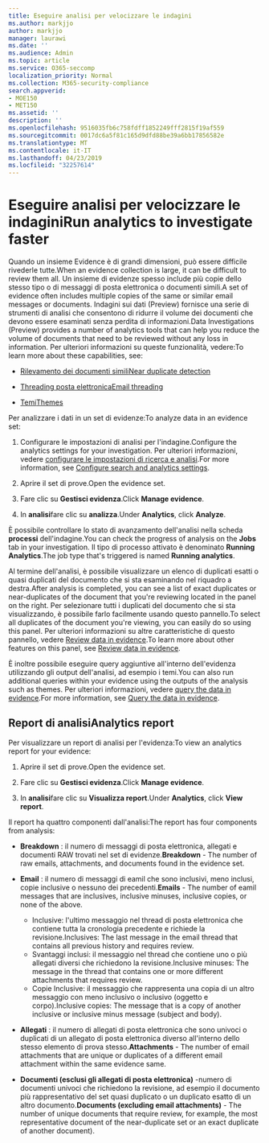 ```yaml
---
title: Eseguire analisi per velocizzare le indagini
ms.author: markjjo
author: markjjo
manager: laurawi
ms.date: ''
ms.audience: Admin
ms.topic: article
ms.service: O365-seccomp
localization_priority: Normal
ms.collection: M365-security-compliance
search.appverid:
- MOE150
- MET150
ms.assetid: ''
description: ''
ms.openlocfilehash: 9516035fb6c758fdff1852249fff2815f19af559
ms.sourcegitcommit: 0017dc6a5f81c165d9dfd88be39a6bb17856582e
ms.translationtype: MT
ms.contentlocale: it-IT
ms.lasthandoff: 04/23/2019
ms.locfileid: "32257614"
---
```

# <a name="run-analytics-to-investigate-faster"></a><span data-ttu-id="0923b-102">Eseguire analisi per velocizzare le indagini</span><span class="sxs-lookup"><span data-stu-id="0923b-102">Run analytics to investigate faster</span></span>

<span data-ttu-id="0923b-103">Quando un insieme Evidence è di grandi dimensioni, può essere difficile rivederle tutte.</span><span class="sxs-lookup"><span data-stu-id="0923b-103">When an evidence collection is large, it can be difficult to review them all.</span></span> <span data-ttu-id="0923b-104">Un insieme di evidenze spesso include più copie dello stesso tipo o di messaggi di posta elettronica o documenti simili.</span><span class="sxs-lookup"><span data-stu-id="0923b-104">A set of evidence often includes multiple copies of the same or similar email messages or documents.</span></span> <span data-ttu-id="0923b-105">Indagini sui dati (Preview) fornisce una serie di strumenti di analisi che consentono di ridurre il volume dei documenti che devono essere esaminati senza perdita di informazioni.</span><span class="sxs-lookup"><span data-stu-id="0923b-105">Data Investigations (Preview) provides a number of analytics tools that can help you reduce the volume of documents that need to be reviewed without any loss in information.</span></span> <span data-ttu-id="0923b-106">Per ulteriori informazioni su queste funzionalità, vedere:</span><span class="sxs-lookup"><span data-stu-id="0923b-106">To learn more about these capabilities, see:</span></span>

- [<span data-ttu-id="0923b-107">Rilevamento dei documenti simili</span><span class="sxs-lookup"><span data-stu-id="0923b-107">Near duplicate detection</span></span>](near-duplicates.md)

- [<span data-ttu-id="0923b-108">Threading posta elettronica</span><span class="sxs-lookup"><span data-stu-id="0923b-108">Email threading</span></span>](email-threading.md)

- [<span data-ttu-id="0923b-109">Temi</span><span class="sxs-lookup"><span data-stu-id="0923b-109">Themes</span></span>](themes.md)

<span data-ttu-id="0923b-110">Per analizzare i dati in un set di evidenze:</span><span class="sxs-lookup"><span data-stu-id="0923b-110">To analyze data in an evidence set:</span></span>

1. <span data-ttu-id="0923b-111">Configurare le impostazioni di analisi per l'indagine.</span><span class="sxs-lookup"><span data-stu-id="0923b-111">Configure the analytics settings for your investigation.</span></span> <span data-ttu-id="0923b-112">Per ulteriori informazioni, vedere [configurare le impostazioni di ricerca e analisi](configure-search-analytics-settings.md).</span><span class="sxs-lookup"><span data-stu-id="0923b-112">For more information, see [Configure search and analytics settings](configure-search-analytics-settings.md).</span></span>

2. <span data-ttu-id="0923b-113">Aprire il set di prove.</span><span class="sxs-lookup"><span data-stu-id="0923b-113">Open the evidence set.</span></span>

3. <span data-ttu-id="0923b-114">Fare clic su **Gestisci evidenza**.</span><span class="sxs-lookup"><span data-stu-id="0923b-114">Click **Manage evidence**.</span></span>

4. <span data-ttu-id="0923b-115">In **analisi**fare clic su **analizza**.</span><span class="sxs-lookup"><span data-stu-id="0923b-115">Under **Analytics**, click **Analyze**.</span></span>

<span data-ttu-id="0923b-116">È possibile controllare lo stato di avanzamento dell'analisi nella scheda **processi** dell'indagine.</span><span class="sxs-lookup"><span data-stu-id="0923b-116">You can check the progress of analysis on the **Jobs** tab in your investigation.</span></span> <span data-ttu-id="0923b-117">Il tipo di processo attivato è denominato **Running Analytics**.</span><span class="sxs-lookup"><span data-stu-id="0923b-117">The job type that's triggered is named **Running analytics**.</span></span>

 <span data-ttu-id="0923b-118">Al termine dell'analisi, è possibile visualizzare un elenco di duplicati esatti o quasi duplicati del documento che si sta esaminando nel riquadro a destra.</span><span class="sxs-lookup"><span data-stu-id="0923b-118">After analysis is completed, you can see a list of exact duplicates or near-duplicates of the document that you're reviewing located in the panel on the right.</span></span> <span data-ttu-id="0923b-119">Per selezionare tutti i duplicati del documento che si sta visualizzando, è possibile farlo facilmente usando questo pannello.</span><span class="sxs-lookup"><span data-stu-id="0923b-119">To select all duplicates of the document you're viewing, you can easily do so using this panel.</span></span> <span data-ttu-id="0923b-120">Per ulteriori informazioni su altre caratteristiche di questo pannello, vedere [Review data in evidence](review-data-in-evidence.md).</span><span class="sxs-lookup"><span data-stu-id="0923b-120">To learn more about other features on this panel, see [Review data in evidence](review-data-in-evidence.md).</span></span> 

<span data-ttu-id="0923b-121">È inoltre possibile eseguire query aggiuntive all'interno dell'evidenza utilizzando gli output dell'analisi, ad esempio i temi.</span><span class="sxs-lookup"><span data-stu-id="0923b-121">You can also run additional queries within your evidence using the outputs of the analysis such as themes.</span></span> <span data-ttu-id="0923b-122">Per ulteriori informazioni, vedere [query the data in evidence](evidence-query.md).</span><span class="sxs-lookup"><span data-stu-id="0923b-122">For more information, see [Query the data in evidence](evidence-query.md).</span></span>

## <a name="analytics-report"></a><span data-ttu-id="0923b-123">Report di analisi</span><span class="sxs-lookup"><span data-stu-id="0923b-123">Analytics report</span></span>

<span data-ttu-id="0923b-124">Per visualizzare un report di analisi per l'evidenza:</span><span class="sxs-lookup"><span data-stu-id="0923b-124">To view an analytics report for your evidence:</span></span>

1. <span data-ttu-id="0923b-125">Aprire il set di prove.</span><span class="sxs-lookup"><span data-stu-id="0923b-125">Open the evidence set.</span></span>

2. <span data-ttu-id="0923b-126">Fare clic su **Gestisci evidenza**.</span><span class="sxs-lookup"><span data-stu-id="0923b-126">Click **Manage evidence**.</span></span>

3. <span data-ttu-id="0923b-127">In **analisi**fare clic su **Visualizza report**.</span><span class="sxs-lookup"><span data-stu-id="0923b-127">Under **Analytics**, click **View report**.</span></span>

<span data-ttu-id="0923b-128">Il report ha quattro componenti dall'analisi:</span><span class="sxs-lookup"><span data-stu-id="0923b-128">The report has four components from analysis:</span></span>

- <span data-ttu-id="0923b-129">**Breakdown** : il numero di messaggi di posta elettronica, allegati e documenti RAW trovati nel set di evidenze.</span><span class="sxs-lookup"><span data-stu-id="0923b-129">**Breakdown** - The number of raw emails, attachments, and documents found in the evidence set.</span></span>

- <span data-ttu-id="0923b-130">**Email** : il numero di messaggi di eamil che sono inclusivi, meno inclusi, copie inclusive o nessuno dei precedenti.</span><span class="sxs-lookup"><span data-stu-id="0923b-130">**Emails** - The number of eamil messages that are inclusives, inclusive minuses, inclusive copies, or none of the above.</span></span>
   - <span data-ttu-id="0923b-131">Inclusive: l'ultimo messaggio nel thread di posta elettronica che contiene tutta la cronologia precedente e richiede la revisione.</span><span class="sxs-lookup"><span data-stu-id="0923b-131">Inclusives: The last message in the email thread that contains all previous history and requires review.</span></span>
   - <span data-ttu-id="0923b-132">Svantaggi inclusi: il messaggio nel thread che contiene uno o più allegati diversi che richiedono la revisione.</span><span class="sxs-lookup"><span data-stu-id="0923b-132">Inclusive minuses: The message in the thread that contains one or more different attachments that requires review.</span></span>
   - <span data-ttu-id="0923b-133">Copie Inclusive: il messaggio che rappresenta una copia di un altro messaggio con meno inclusivo o inclusivo (oggetto e corpo).</span><span class="sxs-lookup"><span data-stu-id="0923b-133">Inclusive copies: The message that is a copy of another inclusive or inclusive minus message (subject and body).</span></span>

- <span data-ttu-id="0923b-134">**Allegati** : il numero di allegati di posta elettronica che sono univoci o duplicati di un allegato di posta elettronica diverso all'interno dello stesso elemento di prova stesso.</span><span class="sxs-lookup"><span data-stu-id="0923b-134">**Attachments** - The number of email attachments that are unique or duplicates of a different email attachment within the same evidence same.</span></span>

- <span data-ttu-id="0923b-135">**Documenti (esclusi gli allegati di posta elettronica)** -numero di documenti univoci che richiedono la revisione, ad esempio il documento più rappresentativo del set quasi duplicato o un duplicato esatto di un altro documento.</span><span class="sxs-lookup"><span data-stu-id="0923b-135">**Documents (excluding email attachments)** - The number of unique documents that require review, for example, the most representative document of the near-duplicate set or an exact duplicate of another document).</span></span>